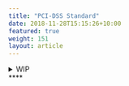 ```yaml
---
title: "PCI-DSS Standard"
date: 2018-11-28T15:15:26+10:00
featured: true
weight: 151
layout: article
---
```


<details>
<summary>WIP</summary>
<pre> 

`Title`:

  1. A
  2.  B
     * b-1
     * b-2
  3.  C


</pre>
</details>
****